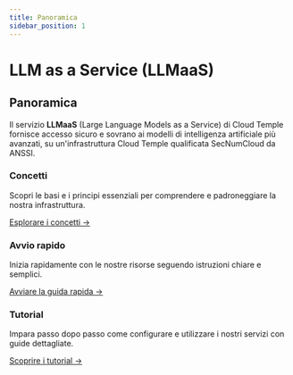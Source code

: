 ```yaml
---
title: Panoramica
sidebar_position: 1
---
```


# LLM as a Service (LLMaaS)

## Panoramica

Il servizio **LLMaaS** (Large Language Models as a Service) di Cloud Temple fornisce accesso sicuro e sovrano ai modelli di intelligenza artificiale più avanzati, su un'infrastruttura Cloud Temple qualificata SecNumCloud da ANSSI.

<div class="card-grid">
  <div class="card">
    <h3>Concetti</h3>
    <p>Scopri le basi e i principi essenziali per comprendere e padroneggiare la nostra infrastruttura.</p>
    <a href="llmaas/concepts" class="card-link">Esplorare i concetti &rarr;</a>
  </div>
  <div class="card">
    <h3>Avvio rapido</h3>
    <p>Inizia rapidamente con le nostre risorse seguendo istruzioni chiare e semplici.</p>
    <a href="llmaas/quickstart" class="card-link">Avviare la guida rapida &rarr;</a>
  </div>
    <div class="card">
    <h3>Tutorial</h3>
    <p>Impara passo dopo passo come configurare e utilizzare i nostri servizi con guide dettagliate.</p>
    <a href="llmaas/tutorials" class="card-link">Scoprire i tutorial &rarr;</a>
  </div>
</div>
